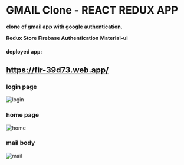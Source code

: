 # GMAIL Clone - REACT REDUX APP

**clone of gmail app with google authentication.**

**Redux Store**
**Firebase Authentication**
**Material-ui**

#### deployed app:

## https://fir-39d73.web.app/

### login page

![login](https://user-images.githubusercontent.com/44109840/103613784-30848780-4f4d-11eb-9103-8fc952e7f654.JPG)

### home page

![home](https://user-images.githubusercontent.com/44109840/103613735-16e34000-4f4d-11eb-8eaa-784ba2ff7280.JPG)

### mail body

![mail](https://user-images.githubusercontent.com/44109840/103613797-3c704980-4f4d-11eb-8279-44bfb995e765.JPG)
